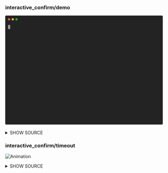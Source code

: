 ### interactive_confirm/demo

![Animation](https://raw.githubusercontent.com/pterm/pterm/master/_examples/interactive_confirm/demo/animation.svg)

<details>

<summary>SHOW SOURCE</summary>

```go
package main

import (
	"github.com/pterm/pterm"
)

func main() {
	// Show an interactive confirmation dialog and get the result.
	result, _ := pterm.DefaultInteractiveConfirm.Show()

	// Print a blank line for better readability.
	pterm.Println()

	// Print the user's answer in a formatted way.
	pterm.Info.Printfln("You answered: %s", boolToText(result))
}

// boolToText converts a boolean value to a colored text.
// If the value is true, it returns a green "Yes".
// If the value is false, it returns a red "No".
func boolToText(b bool) string {
	if b {
		return pterm.Green("Yes")
	}
	return pterm.Red("No")
}

```

</details>

### interactive_confirm/timeout

![Animation](https://raw.githubusercontent.com/pterm/pterm/master/_examples/interactive_confirm/timeout/animation.svg)

<details>

<summary>SHOW SOURCE</summary>

```go
package main

import (
	"time"
	
	"github.com/pterm/pterm"
)

func main() {
	result, _ := pterm.DefaultInteractiveConfirm.WithTimeout(time.Second * 3).Show()
	pterm.Println() // Blank line
	pterm.Info.Printfln("You answered: %s", boolToText(result))
}

func boolToText(b bool) string {
    if b {
    return pterm.Green("Yes")
}
    return pterm.Red("No")
}

```

</details>

